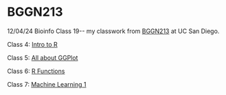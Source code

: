 # BGGN213
12/04/24 Bioinfo Class 19-- my classwork from [BGGN213](https://bioboot.github.io/bggn213_F24/) at UC San Diego.

Class 4: [Intro to R](https://github.com/changberg/bggn213_github/blob/main/101124_introtoR/101124_introtoR.R)

Class 5: [All about GGPlot](https://github.com/changberg/bggn213_github/blob/main/JCW_101624_bioinbfo_ggplotintro/JCW_101624__bioinfo_Class5.md)

Class 6: [R Functions](Lab6/JCW_101824_bioinfo_class6.qmd)

Class 7: [Machine Learning 1](https://github.com/changberg/bggn213_github/blob/main/JCW_102324_Bioinfo_Class7MachineLearning1/JCW_102324_Bioinfo_Class7MachineLearning1.html)
